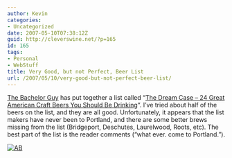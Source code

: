 ```yaml
---
author: Kevin
categories:
- Uncategorized
date: 2007-05-10T07:38:12Z
guid: http://cleverswine.net/?p=165
id: 165
tags:
- Personal
- WebStuff
title: Very Good, but not Perfect, Beer List
url: /2007/05/10/very-good-but-not-perfect-beer-list/
---
```


[The Bachelor Guy](http://www.thebachelorguy.com/?itemid=390) has put together a list called &#8220;[The Dream Case &#8211; 24 Great American Craft Beers You Should Be Drinking](http://www.thebachelorguy.com/?itemid=390)&#8220;. I&#8217;ve tried about half of the beers on the list, and they are all good. Unfortunately, it appears that the list makers have never been to Portland, and there are some better brews missing from the list (Bridgeport, Deschutes, Laurelwood, Roots, etc). The best part of the list is the reader comments (&#8220;what ever. come to Portland.&#8221;).

[<img src='https://i1.wp.com/blog.cleverswine.net/wp-content/uploads/2007/05/arrogantbastard.jpg?w=840' alt='AB' data-recalc-dims="1" />](http://www.stonebrew.com/)